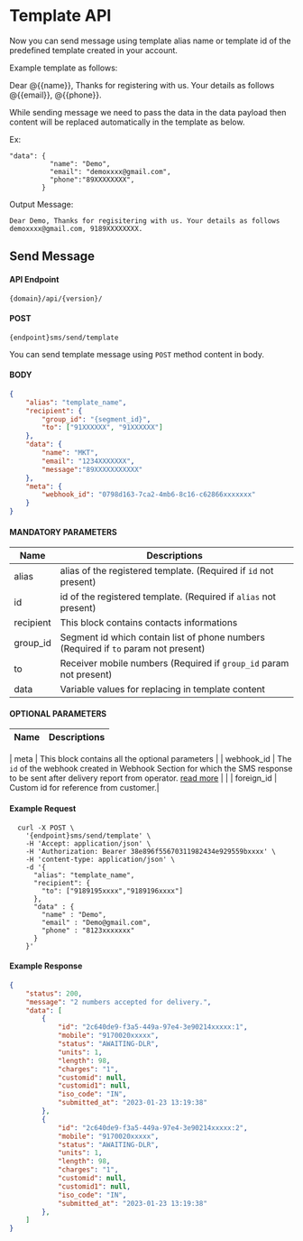 # Template API

Now you can send message using template alias name or template id of the predefined template created in your account.

Example template as follows:

Dear @{{name}}, Thanks for registering with us. Your details as follows @{{email}}, @{{phone}}.

While sending message we need to pass the data in the data payload then content will be replaced automatically in the template as below.

Ex: 
```
"data": {
          "name": "Demo",
          "email": "demoxxxx@gmail.com",
          "phone":"89XXXXXXXX",
        }
```
Output Message: 

```Dear Demo, Thanks for regisitering with us. Your details as follows demoxxxx@gmail.com, 9189XXXXXXXX.```

## Send Message

#### API Endpoint

```
{domain}/api/{version}/
```

#### POST

```
{endpoint}sms/send/template
```

You can send template message using `POST` method content in body.

#### BODY

```json
{
    "alias": "template_name",
    "recipient": {
        "group_id": "{segment_id}",
        "to": ["91XXXXXX", "91XXXXXX"]
    },
    "data": {
        "name": "MKT",
        "email": "1234XXXXXXX",
        "message":"89XXXXXXXXXXX"
    },
    "meta": {
        "webhook_id": "0798d163-7ca2-4mb6-8c16-c62866xxxxxxx"
    }
}
```

#### MANDATORY PARAMETERS

| Name        | Descriptions                                                                                           |
| ----------- | ------------------------------------------------------------------------------------------------------ |
| alias       | alias of the registered template. (Required if `id` not present)                                         |
| id          | id of the registered template. (Required if `alias` not present)                                         |
| recipient   |	This block contains contacts informations                                                                |
| group_id    |	Segment id which contain list of phone numbers (Required if `to` param not present)                      |
| to	        | Receiver mobile numbers (Required if `group_id` param not present)                                             |
| data        | Variable values for replacing in template content                                                       |

#### OPTIONAL PARAMETERS

| Name       | Descriptions                                                                                                                                                            |
| ---------- | ----------------------------------------------------------------------------------------------------------------------------------------------------------------------- 
|
meta      | This block contains all the optional parameters                                                                                                                                             |
| webhook_id | The `id` of the webhook created in Webhook Section for which the SMS response to be sent after delivery report from operator. [read more](/docs/{version}/sms-push-dlr) |                                                                                         |
| foreign_id     | Custom id for reference from customer.|

#### Example Request

```
  curl -X POST \
    '{endpoint}sms/send/template' \
    -H 'Accept: application/json' \
    -H 'Authorization: Bearer 38e896f55670311982434e929559bxxxx' \
    -H 'content-type: application/json' \
    -d '{
      "alias": "template_name",
      "recipient": {
        "to": ["9189195xxxx","9189196xxxx"]
      },
      "data" : {
        "name" : "Demo",
        "email" : "Demo@gmail.com",
        "phone" : "8123xxxxxxx"
      }
    }'
```

#### Example Response

```json
{
    "status": 200,
    "message": "2 numbers accepted for delivery.",
    "data": [
        {
            "id": "2c640de9-f3a5-449a-97e4-3e90214xxxxx:1",
            "mobile": "9170020xxxxx",
            "status": "AWAITING-DLR",
            "units": 1,
            "length": 98,
            "charges": "1",
            "customid": null,
            "customid1": null,
            "iso_code": "IN",
            "submitted_at": "2023-01-23 13:19:38"
        },
        {
            "id": "2c640de9-f3a5-449a-97e4-3e90214xxxxx:2",
            "mobile": "9170020xxxxx",
            "status": "AWAITING-DLR",
            "units": 1,
            "length": 98,
            "charges": "1",
            "customid": null,
            "customid1": null,
            "iso_code": "IN",
            "submitted_at": "2023-01-23 13:19:38"
        },
    ]
}
```

